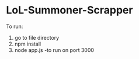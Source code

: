 # LoL-Summoner-Scrapper

To run:

1. go to file directory
2. npm install
3. node app.js -to run on port 3000
